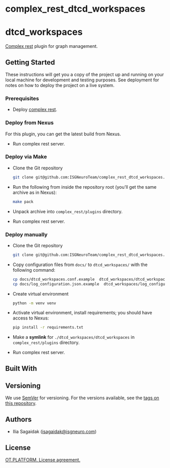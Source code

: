 # complex_rest_dtcd_workspaces

# dtcd_workspaces

[Complex rest](https://github.com/ISGNeuroTeam/complex_rest/tree/develop) plugin for graph management.

## Getting Started


These instructions will get you a copy of the project up and running on your local machine for development and testing purposes. See deployment for notes on how to deploy the project on a live system.

### Prerequisites

- Deploy [complex rest](https://github.com/ISGNeuroTeam/complex_rest/).

### Deploy from Nexus

For this plugin, you can get the latest build from Nexus.

* Run complex rest server.

### Deploy via Make

* Clone the Git repository
    ```sh
    git clone git@github.com:ISGNeuroTeam/complex_rest_dtcd_workspaces.git
    ```
* Run the following from inside the repository root (you'll get the same archive as in Nexus):
    ```sh
    make pack
    ```
* Unpack archive into `complex_rest/plugins` directory.

* Run complex rest server.

### Deploy manually

* Clone the Git repository
    ```sh
    git clone git@github.com:ISGNeuroTeam/complex_rest_dtcd_workspaces.git
    ```
* Copy configuration files from `docs/` to `dtcd_workspaces/` with the following command:
    ```sh
    cp docs/dtcd_workspaces.conf.example  dtcd_workspaces/dtcd_workspaces.conf
	cp docs/log_configuration.json.example  dtcd_workspaces/log_configuration.json
    ```
* Create virtual environment
    ```sh
    python -m venv venv
    ```
* Activate virtual environment, install requirements; you should have access to Nexus:
    ```sh
    pip install -r requirements.txt
    ```

* Make a **symlink** for `./dtcd_workspaces/dtcd_workspaces` in `complex_rest/plugins` directory.
* Run complex rest server.

## Built With

## Versioning

We use [SemVer](http://semver.org/) for versioning. For the versions available, see the [tags on this repository](https://github.com/your/project/tags). 

## Authors

- Ilia Sagaidak (isagaidak@isgneuro.com)


## License

[OT.PLATFORM. License agreement.](LICENSE.md)
